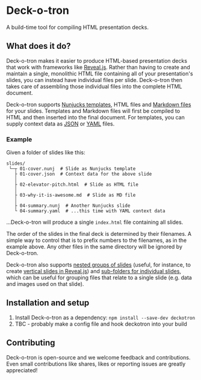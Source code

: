 # Deck-o-tron

A build-time tool for compiling HTML presentation decks.

## What does it do?

Deck-o-tron makes it easier to produce HTML-based presentation decks that work with frameworks like [Reveal.js](http://lab.hakim.se/reveal-js/). Rather than having to create and maintain a single, monolithic HTML file containing all of your presentation's slides, you can instead have individual files per slide. Deck-o-tron then takes care of assembling those individual files into the complete HTML document.

Deck-o-tron supports [Nunjucks templates](https://mozilla.github.io/nunjucks/), HTML files and [Markdown files](https://daringfireball.net/projects/markdown/) for your slides. Templates and Markdown files will first be compiled to HTML and then inserted into the final document. For templates, you can supply context data as [JSON](http://www.json.org/) or [YAML](http://yaml.org/) files.

### Example

Given a folder of slides like this:
```
slides/
 └─┬ 01-cover.nunj  # Slide as Nunjucks template
   ├ 01-cover.json  # Context data for the above slide
   │
   ├ 02-elevator-pitch.html  # Slide as HTML file
   │
   ├ 03-why-it-is-awesome.md  # Slide as MD file
   │
   ├ 04-summary.nunj  # Another Nunjucks slide
   └ 04-summary.yaml  # ...this time with YAML context data
```

...Deck-o-tron will produce a single `index.html` file containing all slides.

The order of the slides in the final deck is determined by their filenames. A simple way to control that is to prefix numbers to the filenames, as in the example above. Any other files in the same directory will be ignored by Deck-o-tron.

Deck-o-tron also supports [nested groups of slides](./docs/slide-groups.md) (useful, for instance, to create [vertical slides in Reveal.js](https://github.com/hakimel/reveal.js/blob/master/README.md#markup)) and [sub-folders for individual slides](./docs/slide-folders.md), which can be useful for grouping files that relate to a single slide (e.g. data and images used on that slide).


## Installation and setup

1. Install Deck-o-tron as a dependency: `npm install --save-dev deckotron`
1. TBC - probably make a config file and hook deckotron into your build


## Contributing

Deck-o-tron is open-source and we welcome feedback and contributions. Even small contributions like shares, likes or reporting issues are greatly appreciated!
